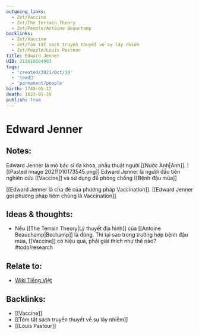 ```yaml
---
outgoing_links:
  - Zet/Vaccine
  - Zet/The Terrain Theory
  - Zet/People/Antoine Beauchamp
backlinks:
  - Zet/Vaccine
  - Zet/Tóm tắt sách truyền thuyết về sự lây nhiễm
  - Zet/People/Louis Pasteur
title: Edward Jenner
UID: 211010164903
tags:
  - 'created/2021/Oct/10'
  - 'seed🥜'
  - 'permanent/people'
birth: 1749-05-17
death: 1823-01-26
publish: True
---
```

# Edward Jenner

## Notes:
Edward Jenner là mộ bác sĩ đa khoa, phẫu thuật người [[Nước Anh|Anh]]. 
![[Pasted image 20211010173545.png]]
Edward Jenner là người đầu tiên nghiên cứu [[Vaccine]] và sử dụng để phòng chống [[Bệnh đậu mùa]]

[[Edward Jenner là cha đẻ của phương pháp Vaccination]]. [[Edward Jenner gọi phương pháp tiêm chủng là Vaccination]]

## Ideas & thoughts:
- Nếu [[The Terrain Theory|Lý thuyết địa hình]] của [[Antoine Beauchamp|Bechamp]] là đúng. Thì tại sao trong trường hợp bệnh đậu mùa, [[Vaccine]] có hiệu quả, phải giải thích như thế nào? #todo/research 

## Relate to:
- [Wiki Tiếng Việt](https://vi.wikipedia.org/wiki/Edward_Jenner)
## Backlinks:
- [[Vaccine]]
- [[Tóm tắt sách truyền thuyết về sự lây nhiễm]]
- [[Louis Pasteur]]
